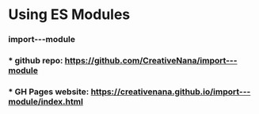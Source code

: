 # Using ES Modules
### import---module 
### * github repo: https://github.com/CreativeNana/import---module
### * GH Pages website:  https://creativenana.github.io/import---module/index.html